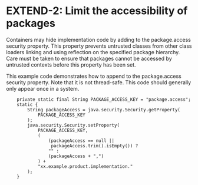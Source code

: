 # EXTEND-2: Limit the accessibility of packages
Containers may hide implementation code by adding to the package.access security property. This property prevents untrusted classes from other class loaders linking and using reflection on the specified package hierarchy. Care must be taken to ensure that packages cannot be accessed by untrusted contexts before this property has been set.

This example code demonstrates how to append to the package.access security property. Note that it is not thread-safe. This code should generally only appear once in a system.

        private static final String PACKAGE_ACCESS_KEY = "package.access";
        static {
            String packageAccess = java.security.Security.getProperty(
                PACKAGE_ACCESS_KEY
            );
            java.security.Security.setProperty(
                PACKAGE_ACCESS_KEY,
                (
                    (packageAccess == null ||
                     packageAccess.trim().isEmpty()) ?
                    "" :
                    (packageAccess + ",")
                ) +
                "xx.example.product.implementation."
            );
        }
